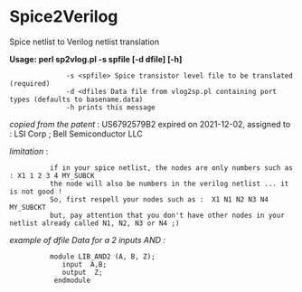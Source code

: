 # Spice2Verilog
Spice netlist to Verilog netlist translation

**Usage: perl sp2vlog.pl -s spfile [-d dfile] [-h]**

                  -s <spfile> Spice transistor level file to be translated (required)
                  -d <dfiles Data file from vlog2sp.pl containing port types (defaults to basename.data)
                  -h prints this message

*copied from the patent* : US6792579B2 expired on 2021-12-02, assigned to : LSI Corp ; Bell Semiconductor LLC



*limitation* :

              if in your spice netlist, the nodes are only numbers such as : X1 1 2 3 4 MY_SUBCK
              the node will also be numbers in the verilog netlist ... it is not good !
              So, first respell your nodes such as :  X1 N1 N2 N3 N4 MY_SUBCKT
              but, pay attention that you don't have other nodes in your netlist already called N1, N2, N3 or N4 ;)
              
              

*example of dfile Data for a 2 inputs AND :*

              module LIB_AND2 (A, B, Z);
                 input  A,B;
                 output  Z;
               endmodule
